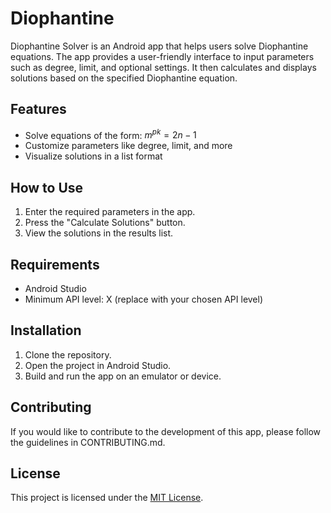# Diophantine
Diophantine Solver is an Android app that helps users solve Diophantine equations. The app provides a user-friendly interface to input parameters such as degree, limit, and optional settings. It then calculates and displays solutions based on the specified Diophantine equation.

## Features

- Solve equations of the form: $m^{pk} = 2n - 1$
- Customize parameters like degree, limit, and more
- Visualize solutions in a list format

## How to Use

1. Enter the required parameters in the app.
2. Press the "Calculate Solutions" button.
3. View the solutions in the results list.

## Requirements

- Android Studio
- Minimum API level: X (replace with your chosen API level)

## Installation

1. Clone the repository.
2. Open the project in Android Studio.
3. Build and run the app on an emulator or device.

## Contributing

If you would like to contribute to the development of this app, please follow the guidelines in CONTRIBUTING.md.

## License

This project is licensed under the [MIT License](LICENSE).

